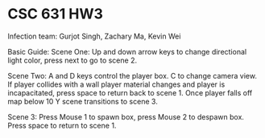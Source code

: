 # CSC 631 HW3
Infection team:
Gurjot Singh, Zachary Ma, Kevin Wei

Basic Guide:
Scene One: Up and down arrow keys to change directional light color, press next to go to scene 2.

Scene Two: 
A and D keys control the player box.
C to change camera view.
If player collides with a wall player material changes and player is incapacitated, press space to return back to scene 1.
Once player falls off map below 10 Y scene transitions to scene 3.

Scene 3:
Press Mouse 1 to spawn box, press Mouse 2 to despawn box.
Press space to return to scene 1.
